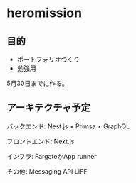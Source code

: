 # heromission

## 目的

- ポートフォリオづくり
- 勉強用

5月30日までに作る。

## アーキテクチャ予定

バックエンド:  Nest.js × Primsa × GraphQL

フロントエンド: Next.js

インフラ: FargateかApp runner

その他: Messaging API LIFF
